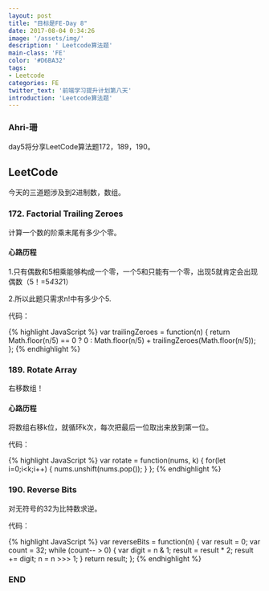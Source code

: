 ```yaml
---
layout: post
title: "目标是FE-Day 8"
date: 2017-08-04 0:34:26
image: '/assets/img/'
description: ' Leetcode算法题'
main-class: 'FE'
color: '#D6BA32'
tags:
- Leetcode
categories: FE
twitter_text: '前端学习提升计划第八天'
introduction: 'Leetcode算法题'
---
```


### Ahri-珊

day5将分享LeetCode算法题172，189，190。

## LeetCode

今天的三道题涉及到2进制数，数组。

### 172. Factorial Trailing Zeroes

计算一个数的阶乘末尾有多少个零。

#### 心路历程

1.只有偶数和5相乘能够构成一个零，一个5和只能有一个零，出现5就肯定会出现偶数（5！=5*4*3*2*1）

 2.所以此题只需求n!中有多少个5.

代码：

{% highlight JavaScript %}
var trailingZeroes = function(n) {
    return Math.floor(n/5) == 0 ? 0 : Math.floor(n/5) + trailingZeroes(Math.floor(n/5));
};
{% endhighlight %}

### 189. Rotate Array

右移数组！

#### 心路历程

 将数组右移k位，就循环k次，每次把最后一位取出来放到第一位。

代码：

{% highlight JavaScript %}
var rotate = function(nums, k) {
    for(let i=0;i<k;i++)
        {
            nums.unshift(nums.pop());
        }
};
{% endhighlight %}

### 190. Reverse Bits

对无符号的32为比特数求逆。

代码：

{% highlight JavaScript %}
var reverseBits = function(n) {
    var result = 0;
    var count = 32;
    while (count-- > 0) {
        var digit = n & 1;
        result = result * 2;
        result += digit;
        n = n >>> 1;
    }
    return result;
};
{% endhighlight %}

### END
